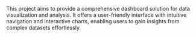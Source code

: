 This project aims to provide a comprehensive dashboard solution for data visualization and analysis. It offers a user-friendly interface with intuitive navigation and interactive charts, enabling users to gain insights from complex datasets effortlessly.
